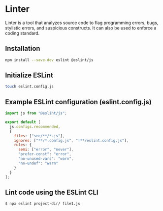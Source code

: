 # Linter

Linter is a tool that analyzes source code to flag programming errors, bugs, stylistic errors, and suspicious constructs. It can also be used to enforce a coding standard.

## Installation

```bash
npm install --save-dev eslint @eslint/js
```

## Initialize ESLint

```bash
touch eslint.config.js
```

## Example ESLint configuration (eslint.config.js)

```javascript
import js from "@eslint/js";

export default [
  js.configs.recommended,
  {
    files: ["src/**/*.js"],
    ignores: ["**/*.config.js", "!**/eslint.config.js"],
    rules: {
      semi: ["error", "never"],
      "prefer-const": "error",
      "no-unused-vars": "warn",
      "no-undef": "warn"
    }
  }
];
```

## Lint code using the ESLint CLI

```bash
$ npx eslint project-dir/ file1.js
```
